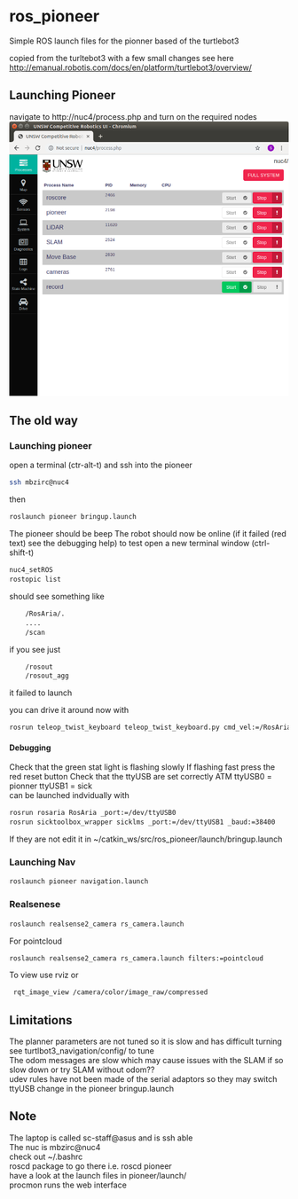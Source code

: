 # ros_pioneer
Simple ROS launch files for the pionner based of the turtlebot3

copied from the turltebot3 with a few small changes see here
http://emanual.robotis.com/docs/en/platform/turtlebot3/overview/

## Launching Pioneer
navigate to http://nuc4/process.php and turn on the required nodes
![alt text](https://github.com/Scouttman/ros_pioneer/blob/master/launch_page.png "procmon")

## The old way
### Launching pioneer
open a terminal (ctr-alt-t) and ssh into the pioneer
```bash
ssh mbzirc@nuc4
```
then 
```bash
roslaunch pioneer bringup.launch
```
The pioneer should be beep
The robot should now be online (if it failed (red text) see the debugging help)
to test open a new terminal window (ctrl-shift-t)
```bash
nuc4_setROS
rostopic list
```
should see something like
```bash
    /RosAria/.
    ....
    /scan
```
if you see just
```bash
    /rosout
    /rosout_agg
```
it failed to launch

you can drive it around now with 
```bash
rosrun teleop_twist_keyboard teleop_twist_keyboard.py cmd_vel:=/RosAria/cmd_vel 
```

#### Debugging
Check that the green stat light is flashing slowly 
If flashing fast press the red reset button 
Check that the ttyUSB are set correctly ATM ttyUSB0 = pionner ttyUSB1 = sick    
can be launched indvidually with    
```bash
rosrun rosaria RosAria _port:=/dev/ttyUSB0 
rosrun sicktoolbox_wrapper sicklms _port:=/dev/ttyUSB1 _baud:=38400 
```
If they are not edit it in ~/catkin_ws/src/ros_pioneer/launch/bringup.launch
    
### Launching Nav
```bash
roslaunch pioneer navigation.launch
```

### Realsenese
```bash
roslaunch realsense2_camera rs_camera.launch 
```
For pointcloud
```bash
roslaunch realsense2_camera rs_camera.launch filters:=pointcloud 
```
To view use rviz or 
```bash
 rqt_image_view /camera/color/image_raw/compressed
```

## Limitations
The planner parameters are not tuned so it is slow and has difficult turning see turtlbot3_navigation/config/ to tune  
The odom messages are slow which may cause issues with the SLAM if so slow down or try SLAM without odom??  
udev rules have not been made of the serial adaptors so they may switch ttyUSB change in the pioneer bringup.launch  

## Note 
The laptop is called sc-staff@asus and is ssh able  
The nuc is mbzirc@nuc4  
check out ~/.bashrc   
roscd package to go there i.e. roscd pioneer  
have a look at the launch files in pioneer/launch/  
procmon runs the web interface
    

